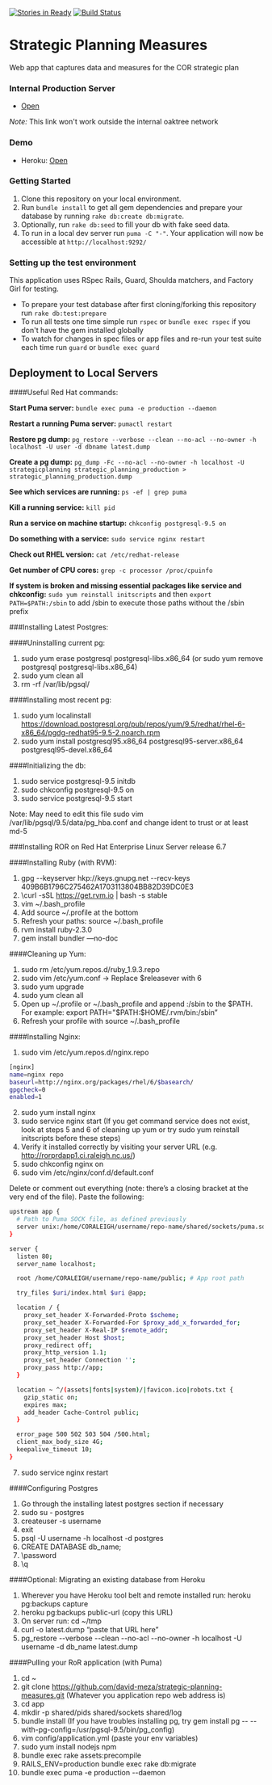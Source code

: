 [![Stories in Ready](https://badge.waffle.io/david-meza/strategic-planning-measures.png?label=ready&title=Ready)](https://waffle.io/david-meza/strategic-planning-measures)
[![Build Status](https://travis-ci.org/david-meza/strategic-planning-measures.svg?branch=master)](https://travis-ci.org/david-meza/strategic-planning-measures)


# Strategic Planning Measures

Web app that captures data and measures for the COR strategic plan

### Internal Production Server

* [Open](http://strategicplanning/)

*Note:* This link won't work outside the internal oaktree network

### Demo

* Heroku: [Open](https://strategic-planning.herokuapp.com/)

### Getting Started

1. Clone this repository on your local environment. 
2. Run `bundle install` to get all gem dependencies and prepare your database by running `rake db:create db:migrate`.
3. Optionally, run `rake db:seed` to fill your db with fake seed data.
4. To run in a local dev server run `puma -C "-"`. Your application will now be accessible at `http://localhost:9292/`

### Setting up the test environment

This application uses RSpec Rails, Guard, Shoulda matchers, and Factory Girl for testing.

* To prepare your test database after first cloning/forking this repository run `rake db:test:prepare`
* To run all tests one time simple run `rspec` or `bundle exec rspec` if you don't have the gem installed globally
* To watch for changes in spec files or app files and re-run your test suite each time run `guard` or `bundle exec guard`


## Deployment to Local Servers

####Useful Red Hat commands:

**Start Puma server:** `bundle exec puma -e production --daemon`

**Restart a running Puma server:** `pumactl restart`

**Restore pg dump:** `pg_restore --verbose --clean --no-acl --no-owner -h localhost -U user -d dbname latest.dump`

**Create a pg dump:** `pg_dump -Fc --no-acl --no-owner -h localhost -U strategicplanning strategic_planning_production > strategic_planning_production.dump`

**See which services are running:** `ps -ef | grep puma`

**Kill a running service:** `kill pid`

**Run a service on machine startup:** `chkconfig postgresql-9.5 on`

**Do something with a service:** `sudo service nginx restart`

**Check out RHEL version:** `cat /etc/redhat-release`

**Get number of CPU cores:** `grep -c processor /proc/cpuinfo`

**If system is broken and missing essential packages like service and chkconfig:** `sudo yum reinstall initscripts` and then `export PATH=$PATH:/sbin` to add /sbin to execute those paths without the /sbin prefix

###Installing Latest Postgres:

####Uninstalling current pg:
1. sudo yum erase postgresql postgresql-libs.x86_64 (or sudo yum remove postgresql postgresql-libs.x86_64)
2. sudo yum clean all
3. rm -rf /var/lib/pgsql/

####Installing most recent pg:
1. sudo yum localinstall https://download.postgresql.org/pub/repos/yum/9.5/redhat/rhel-6-x86_64/pgdg-redhat95-9.5-2.noarch.rpm
2. sudo yum install postgresql95.x86_64 postgresql95-server.x86_64 postgresql95-devel.x86_64

####Initializing the db:
1. sudo service postgresql-9.5 initdb
2. sudo chkconfig postgresql-9.5 on
3. sudo service postgresql-9.5 start

Note: May need to edit this file sudo vim /var/lib/pgsql/9.5/data/pg_hba.conf and change ident to trust or at least md-5

###Installing ROR on Red Hat Enterprise Linux Server release 6.7

####Installing Ruby (with RVM):

1. gpg --keyserver hkp://keys.gnupg.net --recv-keys 409B6B1796C275462A1703113804BB82D39DC0E3
2. \curl -sSL https://get.rvm.io | bash -s stable
3. vim ~/.bash_profile 
4. Add source ~/.profile at the bottom
5. Refresh your paths: source ~/.bash_profile
6. rvm install ruby-2.3.0
7. gem install bundler —no-doc

####Cleaning up Yum:

1. sudo rm /etc/yum.repos.d/ruby_1.9.3.repo
2. sudo vim /etc/yum.conf -> Replace $releasever with 6
3. sudo yum upgrade
4. sudo yum clean all
5. Open up ~/.profile or ~/.bash_profile and append :/sbin to the $PATH. For example: export PATH="$PATH:$HOME/.rvm/bin:/sbin”
6. Refresh your profile with source ~/.bash_profile

####Installing Nginx:

1. sudo vim /etc/yum.repos.d/nginx.repo

```bash
[nginx]
name=nginx repo
baseurl=http://nginx.org/packages/rhel/6/$basearch/
gpgcheck=0
enabled=1
```

2. sudo yum install nginx
3. sudo service nginx start (If you get command service does not exist, look at steps 5 and 6 of cleaning up yum or try sudo yum reinstall initscripts before these steps)
4. Verify it installed correctly by visiting your server URL (e.g. http://rorprdapp1.ci.raleigh.nc.us/)
5. sudo chkconfig nginx on
6. sudo vim /etc/nginx/conf.d/default.conf

Delete or comment out everything (note: there’s a closing bracket at the very end of the file). Paste the following:

```bash
upstream app {
  # Path to Puma SOCK file, as defined previously
  server unix:/home/CORALEIGH/username/repo-name/shared/sockets/puma.sock fail_timeout=0; # Path where web server (puma in this case) will be listening
}

server {
  listen 80;
  server_name localhost;

  root /home/CORALEIGH/username/repo-name/public; # App root path

  try_files $uri/index.html $uri @app;

  location / {
    proxy_set_header X-Forwarded-Proto $scheme;
    proxy_set_header X-Forwarded-For $proxy_add_x_forwarded_for;
    proxy_set_header X-Real-IP $remote_addr;
    proxy_set_header Host $host;
    proxy_redirect off;
    proxy_http_version 1.1;
    proxy_set_header Connection '';
    proxy_pass http://app;
  }

  location ~ ^/(assets|fonts|system)/|favicon.ico|robots.txt {
    gzip_static on;
    expires max;
    add_header Cache-Control public;
  }

  error_page 500 502 503 504 /500.html;
  client_max_body_size 4G;
  keepalive_timeout 10;
}
```

7. sudo service nginx restart

####Configuring Postgres

1. Go through the installing latest postgres section if necessary
2. sudo su - postgres
3. createuser -s username
4. exit
5. psql -U username -h localhost -d postgres
6. CREATE DATABASE db_name;
7. \password
8. \q

####Optional: Migrating an existing database from Heroku

1. Wherever you have Heroku tool belt and remote installed run: heroku pg:backups capture
2. heroku pg:backups public-url (copy this URL)
3. On server run: cd ~/tmp
4. curl -o latest.dump “paste that URL here”
5. pg_restore --verbose --clean --no-acl --no-owner -h localhost -U username -d db_name latest.dump

####Pulling your RoR application (with Puma)

1. cd ~
2. git clone https://github.com/david-meza/strategic-planning-measures.git (Whatever you application repo web address is)
3. cd app
4. mkdir -p shared/pids shared/sockets shared/log
5. bundle install (If you have troubles installing pg, try gem install pg -- --with-pg-config=/usr/pgsql-9.5/bin/pg_config)
6. vim config/application.yml (paste your env variables)
7. sudo yum install nodejs npm
8. bundle exec rake assets:precompile
9. RAILS_ENV=production bundle exec rake db:migrate
10. bundle exec puma -e production --daemon

